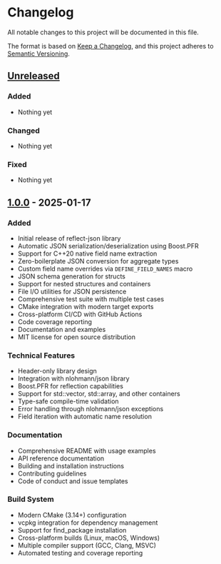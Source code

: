 # Changelog

All notable changes to this project will be documented in this file.

The format is based on [Keep a Changelog](https://keepachangelog.com/en/1.0.0/),
and this project adheres to [Semantic Versioning](https://semver.org/spec/v2.0.0.html).

## [Unreleased]

### Added
- Nothing yet

### Changed
- Nothing yet

### Fixed
- Nothing yet

## [1.0.0] - 2025-01-17

### Added
- Initial release of reflect-json library
- Automatic JSON serialization/deserialization using Boost.PFR
- Support for C++20 native field name extraction
- Zero-boilerplate JSON conversion for aggregate types
- Custom field name overrides via `DEFINE_FIELD_NAMES` macro
- JSON schema generation for structs
- Support for nested structures and containers
- File I/O utilities for JSON persistence
- Comprehensive test suite with multiple test cases
- CMake integration with modern target exports
- Cross-platform CI/CD with GitHub Actions
- Code coverage reporting
- Documentation and examples
- MIT license for open source distribution

### Technical Features
- Header-only library design
- Integration with nlohmann/json library
- Boost.PFR for reflection capabilities
- Support for std::vector, std::array, and other containers
- Type-safe compile-time validation
- Error handling through nlohmann/json exceptions
- Field iteration with automatic name resolution

### Documentation
- Comprehensive README with usage examples
- API reference documentation
- Building and installation instructions
- Contributing guidelines
- Code of conduct and issue templates

### Build System
- Modern CMake (3.14+) configuration
- vcpkg integration for dependency management
- Support for find_package installation
- Cross-platform builds (Linux, macOS, Windows)
- Multiple compiler support (GCC, Clang, MSVC)
- Automated testing and coverage reporting

[Unreleased]: https://github.com/your-username/reflect-json/compare/v1.0.0...HEAD
[1.0.0]: https://github.com/your-username/reflect-json/releases/tag/v1.0.0